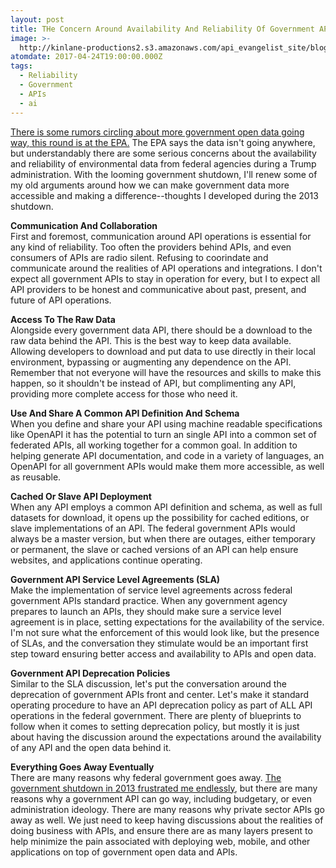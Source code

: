 ```yaml
---
layout: post
title: THe Concern Around Availability And Reliability Of Government APIs
image: >-
  http://kinlane-productions2.s3.amazonaws.com/api_evangelist_site/blog/epa_website_reliability.png
atomdate: 2017-04-24T19:00:00.000Z
tags:
  - Reliability
  - Government
  - APIs
  - ai
---
```

[There is some rumors circling about more government open data going way, this round is at the EPA.](https://twitter.com/EPA/status/856508545805758464) The EPA says the data isn't going anywhere, but understandably there are some serious concerns about the availability and reliability of environmental data from federal agencies during a Trump administration. With the looming government shutdown, I'll renew some of my old arguments around how we can make government data more accessible and making a difference--thoughts I developed during the 2013 shutdown.

**Communication And Collaboration**  
First and foremost, communication around API operations is essential for any kind of reliability. Too often the providers behind APIs, and even consumers of APIs are radio silent. Refusing to coorindate and communicate around the realities of API operations and integrations. I don't expect all government APIs to stay in operation for every, but I to expect all API providers to be honest and communicative about past, present, and future of API operations.

**Access To The Raw Data**  
Alongside every government data API, there should be a download to the raw data behind the API. This is the best way to keep data available. Allowing developers to download and put data to use directly in their local environment, bypassing or augmenting any dependence on the API. Remember that not everyone will have the resources and skills to make this happen, so it shouldn't be instead of API, but complimenting any API, providing more complete access for those who need it. 

**Use And Share A Common API Definition And Schema**  
When you define and share your API using machine readable specifications like OpenAPI it has the potential to turn an single API into a common set of federated APIs, all working together for a common goal. In addition to helping generate API documentation, and code in a variety of languages, an OpenAPI for all government APIs would make them more accessible, as well as reusable.

**Cached Or Slave API Deployment**  
When any API employs a common API definition and schema, as well as full datasets for download, it opens up the possibility for cached editions, or slave implementations of an API. The federal government APIs would always be a master version, but when there are outages, either temporary or permanent, the slave or cached versions of an API can help ensure websites, and applications continue operating.

**Government API Service Level Agreements (SLA)**  
Make the implementation of service level agreements across federal government APIs standard practice. When any government agency prepares to launch an APIs, they should make sure a service level agreement is in place, setting expectations for the availability of the service. I'm not sure what the enforcement of this would look like, but the presence of SLAs, and the conversation they stimulate would be an important first step toward ensuring better access and availability to APIs and open data. 

**Government API Deprecation Policies**  
Similar to the SLA discussion, let's put the conversation around the deprecation of government APIs front and center. Let's make it standard operating procedure to have an API deprecation policy as part of ALL API operations in the federal government. There are plenty of blueprints to follow when it comes to setting deprecation policy, but mostly it is just about having the discussion around the expectations around the availability of any API and the open data behind it.

**Everything Goes Away Eventually**  
There are many reasons why federal government goes away. [The government shutdown in 2013 frustrated me endlessly](http://apievangelist.com/2013/10/17/shutdown-of-government-open-data-and-apis-is-not-government-services-business-as-usual/), but there are many reasons why a government API can go way, including budgetary, or even administration ideology. There are many reasons why private sector APIs go away as well. We just need to keep having discussions about the realities of doing business with APIs, and ensure there are as many layers present to help minimize the pain associated with deploying web, mobile, and other applications on top of government open data and APIs.